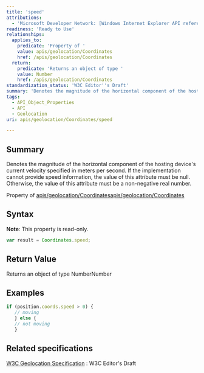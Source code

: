 ```yaml
---
title: 'speed'
attributions:
  - 'Microsoft Developer Network: [Windows Internet Explorer API reference Article](http://msdn.microsoft.com/en-us/library/ie/hh828809%28v=vs.85%29.aspx)'
readiness: 'Ready to Use'
relationships:
  applies_to:
    predicate: 'Property of '
    value: apis/geolocation/Coordinates
    href: /apis/geolocation/Coordinates
  return:
    predicate: 'Returns an object of type '
    value: Number
    href: /apis/geolocation/Coordinates
standardization_status: 'W3C Editor''s Draft'
summary: 'Denotes the magnitude of the horizontal component of the hosting device''s current velocity specified in meters per second. If the implementation cannot provide speed information, the value of this attribute must be null. Otherwise, the value of this attribute must be a non-negative real number.'
tags:
  - API_Object_Properties
  - API
  - Geolocation
uri: apis/geolocation/Coordinates/speed

---
```

## Summary

Denotes the magnitude of the horizontal component of the hosting device's current velocity specified in meters per second. If the implementation cannot provide speed information, the value of this attribute must be null. Otherwise, the value of this attribute must be a non-negative real number.

Property of [apis/geolocation/Coordinates](/apis/geolocation/Coordinates)[apis/geolocation/Coordinates](/apis/geolocation/Coordinates)

## Syntax

**Note**: This property is read-only.

``` js
var result = Coordinates.speed;
```

## Return Value

Returns an object of type NumberNumber

## Examples

``` js
if (position.coords.speed > 0) {
   // moving
   } else {
   // not moving
   }
```

## Related specifications

[W3C Geolocation Specification](http://dev.w3.org/geo/api/spec-source.html)
:   W3C Editor's Draft
